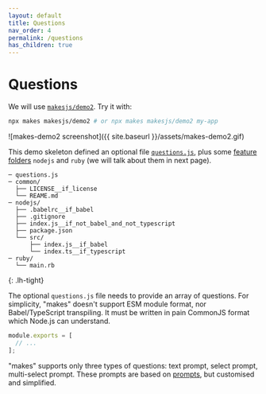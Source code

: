 ```yaml
---
layout: default
title: Questions
nav_order: 4
permalink: /questions
has_children: true
---
```


# Questions

We will use [`makesjs/demo2`](https://github.com/makesjs/demo2). Try it with:

```bash
npx makes makesjs/demo2 # or npx makes makesjs/demo2 my-app
```

![makes-demo2 screenshot]({{ site.baseurl }}/assets/makes-demo2.gif)

This demo skeleton defined an optional file [`questions.js`](https://github.com/makesjs/demo2/blob/master/questions.js), plus some [feature folders](feature-folders) `nodejs` and `ruby` (we will talk about them in next page).

```
─ questions.js
─ common/
  ├── LICENSE__if_license
  └── REAME.md
─ nodejs/
  ├── .babelrc__if_babel
  ├── .gitignore
  ├── index.js__if_not_babel_and_not_typescript
  ├── package.json
  └── src/
      ├── index.js__if_babel
      └── index.ts__if_typescript
─ ruby/
  └── main.rb
```
{: .lh-tight}

The optional `questions.js` file needs to provide an array of questions. For simplicity, "makes" doesn't support ESM module format, nor Babel/TypeScript transpiling. It must be written in pain CommonJS format which Node.js can understand.

```js
module.exports = [
  // ...
];
```

"makes" supports only three types of questions: text prompt, select prompt, multi-select prompt. These prompts are based on [prompts](https://github.com/terkelg/prompts), but customised and simplified.
